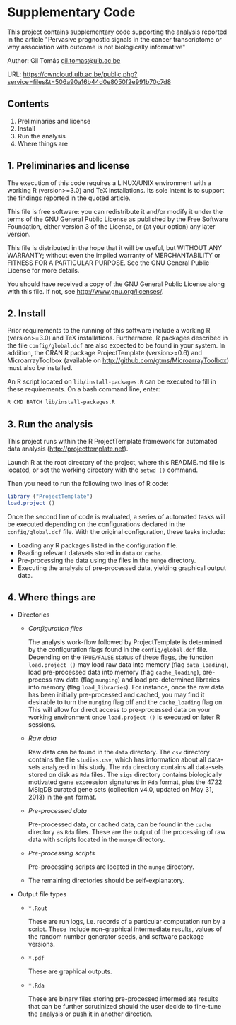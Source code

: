 # Supplementary Code
This project contains supplementary code supporting the analysis reported in the
article "Pervasive prognostic signals in the cancer transcriptome or why association with outcome is not biologically informative"

Author: Gil Tomás <gil.tomas@ulb.ac.be>

URL: <https://owncloud.ulb.ac.be/public.php?service=files&t=506a90a16b44d0e8050f2e991b70c7d8>


## Contents
1. Preliminaries and license
2. Install
3. Run the analysis
4. Where things are


## 1. Preliminaries and license

The execution of this code requires a LINUX/UNIX environment with a working R
(version>=3.0) and TeX installations.  Its sole intent is to support the
findings reported in the quoted article.

This file is free software: you can redistribute it and/or modify it under the
terms of the GNU General Public License as published by the Free Software
Foundation, either version 3 of the License, or (at your option) any later
version.

This file is distributed in the hope that it will be useful, but WITHOUT ANY
WARRANTY; without even the implied warranty of MERCHANTABILITY or FITNESS FOR A
PARTICULAR PURPOSE.  See the GNU General Public License for more details.

You should have received a copy of the GNU General Public License along with
this file.  If not, see <http://www.gnu.org/licenses/>.


## 2. Install

Prior requirements to the running of this software include a working R
(version>=3.0) and TeX installations.  Furthermore, R packages described in the
file `config/global.dcf` are also expected to be found in your system.  In
addition, the CRAN R package ProjectTemplate (version>=0.6) and
MicroarrayToolbox (available on <http://github.com/gtms/MicroarrayToolbox>) must
also be installed.

An R script located on `lib/install-packages.R` can be executed to fill in these
requirements.  On a bash command line, enter:

```bash
R CMD BATCH lib/install-packages.R
```


## 3. Run the analysis

This project runs within the R ProjectTemplate framework for automated data
analysis (<http://projecttemplate.net>).

Launch R at the root directory of the project, where this README.md file is
located, or set the working directory with the `setwd ()` command.

Then you need to run the following two lines of R code:

```R
library ("ProjectTemplate")
load.project ()
```

Once the second line of code is evaluated, a series of automated tasks will be
executed depending on the configurations declared in the `config/global.dcf`
file.  With the original configuration, these tasks include:
* Loading any R packages listed in the configuration file.
* Reading relevant datasets stored in `data` or `cache`.
* Pre-processing the data using the files in the `munge` directory.
* Executing the analysis of pre-processed data, yielding graphical output data.


## 4. Where things are

* Directories
    - _Configuration files_

      The analysis work-flow followed by ProjectTemplate is determined by the
      configuration flags found in the `config/global.dcf` file.  Depending on
      the `TRUE/FALSE` status of these flags, the function `load.project ()` may
      load raw data into memory (flag `data_loading`), load pre-processed data
      into memory (flag `cache_loading`), pre-process raw data (flag `munging`)
      and load pre-determined libraries into memory (flag `load_libraries`).
      For instance, once the raw data has been initially pre-processed and
      cached, you may find it desirable to turn the `munging` flag off and the
      `cache_loading` flag on.  This will allow for direct access to
      pre-processed data on your working environment once `load.project ()` is
      executed on later R sessions.
    - _Raw data_

      Raw data can be found in the `data` directory.  The `csv` directory contains the
      file `studies.csv`, which has information about all data-sets analyzed in this
      study.  The `rda` directory contains all data-sets stored on disk as `Rda`
      files.  The `sigs` directory contains biologically motivated gene expression
      signatures in `Rda` format, plus the 4722 MSigDB curated gene sets (collection
      v4.0, updated on May 31, 2013) in the `gmt` format.
    - _Pre-processed data_

      Pre-processed data, or cached data, can be found in the `cache` directory as
      `Rda` files.  These are the output of the processing of raw data with scripts
      located in the `munge` directory.
    - _Pre-processing scripts_

      Pre-processing scripts are located in the `munge` directory.
    - The remaining directories should be self-explanatory.

* Output file types
    - `*.Rout`

      These are run logs, i.e. records of a particular computation run by a
      script.  These include non-graphical intermediate results, values of the
      random number generator seeds, and software package versions.
    - `*.pdf`

      These are graphical outputs.
    - `*.Rda`

      These are binary files storing pre-processed intermediate results that can
      be further scrutinized should the user decide to fine-tune the analysis or
      push it in another direction.
